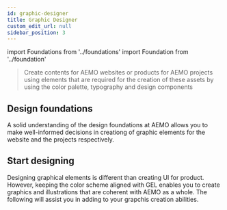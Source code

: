 ```yaml
---
id: graphic-designer
title: Graphic Designer
custom_edit_url: null
sidebar_position: 3
---
```


import Foundations from '../foundations'
import Foundation from '../foundation'


> Create contents for AEMO websites or products for AEMO projects using elements that are required for the creation of these assets by using the color palette, typography and design components


## Design foundations

A solid understanding of the design foundations at AEMO allows you to make well-informed decisions in creationg of graphic elements for the website and the projects respectively. 

<Foundations>
    <Foundation name="branding guidelines" />
    <Foundation name="icons" />
    <Foundation name="accessibility" />
</Foundations>


## Start designing

Designing graphical elements is different than creating UI for product. However, keeping the color scheme aligned with GEL enables you to create graphics and illustrations that are coherent with AEMO as a whole. The following will assist you in adding to your grapchis creation abilities.

<Foundations>
    <Foundation name="design tokens" />
    <Foundation name="colours" />
    <Foundation name="illustration" />
</Foundations>